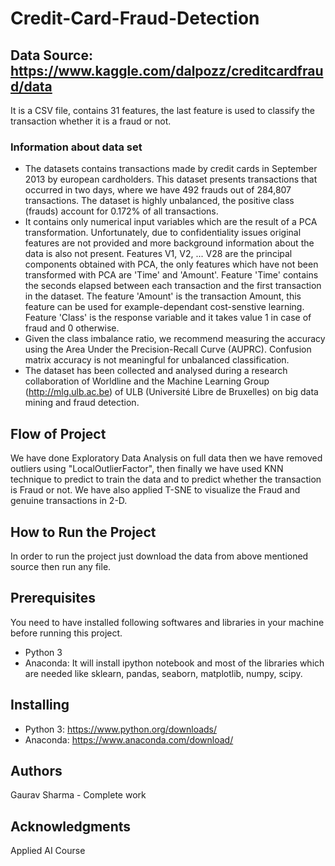 # Credit-Card-Fraud-Detection
## Data Source: https://www.kaggle.com/dalpozz/creditcardfraud/data
It is a CSV file, contains 31 features, the last feature is used to classify the transaction whether it is a fraud or not. 
### Information about data set
* The datasets contains transactions made by credit cards in September 2013 by european cardholders. This dataset presents transactions that occurred in two days, where we have 492 frauds out of 284,807 transactions. The dataset is highly unbalanced, the positive class (frauds) account for 0.172% of all transactions.
* It contains only numerical input variables which are the result of a PCA transformation. Unfortunately, due to confidentiality issues original features are not provided and more background information about the data is also not present. Features V1, V2, ... V28 are the principal components obtained with PCA, the only features which have not been transformed with PCA are 'Time' and 'Amount'. Feature 'Time' contains the seconds elapsed between each transaction and the first transaction in the dataset. The feature 'Amount' is the transaction Amount, this feature can be used for example-dependant cost-senstive learning. Feature 'Class' is the response variable and it takes value 1 in case of fraud and 0 otherwise.
* Given the class imbalance ratio, we recommend measuring the accuracy using the Area Under the Precision-Recall Curve (AUPRC). Confusion matrix accuracy is not meaningful for unbalanced classification.
* The dataset has been collected and analysed during a research collaboration of Worldline and the Machine Learning Group (http://mlg.ulb.ac.be) of ULB (Université Libre de Bruxelles) on big data mining and fraud detection.
## Flow of Project
We have done Exploratory Data Analysis on full data then we have removed outliers using "LocalOutlierFactor", then finally we have used KNN technique to predict to train the data and to predict whether the transaction is Fraud or not. We have also applied T-SNE to visualize the Fraud and genuine transactions in 2-D.
## How to Run the Project
In order to run the project just download the data from above mentioned source then run any file.
## Prerequisites
You need to have installed following softwares and libraries in your machine before running this project.
* Python 3
* Anaconda: It will install ipython notebook and most of the libraries which are needed like sklearn, pandas, seaborn, matplotlib, numpy, scipy.
## Installing
* Python 3: https://www.python.org/downloads/
* Anaconda: https://www.anaconda.com/download/
## Authors
Gaurav Sharma - Complete work
## Acknowledgments
Applied AI Course

